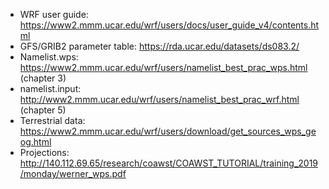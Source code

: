 * WRF user guide: https://www2.mmm.ucar.edu/wrf/users/docs/user_guide_v4/contents.html 
* GFS/GRIB2 parameter table: https://rda.ucar.edu/datasets/ds083.2/ 
* Namelist.wps: https://www2.mmm.ucar.edu/wrf/users/namelist_best_prac_wps.html (chapter 3)
* namelist.input: http://www2.mmm.ucar.edu/wrf/users/namelist_best_prac_wrf.html (chapter 5)
* Terrestrial data: https://www2.mmm.ucar.edu/wrf/users/download/get_sources_wps_geog.html 
* Projections: http://140.112.69.65/research/coawst/COAWST_TUTORIAL/training_2019/monday/werner_wps.pdf 